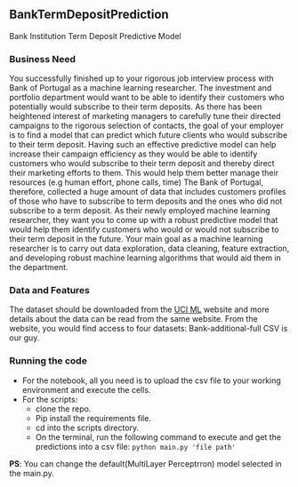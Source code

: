 ## BankTermDepositPrediction
Bank Institution Term Deposit Predictive Model

### Business Need
You successfully finished up to your rigorous job interview process with Bank of Portugal as a machine learning researcher. The investment and portfolio department would want to be able to identify their customers who potentially would subscribe to their term deposits. As there has been heightened interest of marketing managers to carefully tune their directed campaigns to the rigorous selection of contacts, the goal of your employer is to find a model that can predict which future clients who would subscribe to their term deposit. Having such an effective predictive model can help increase their campaign efficiency as they would be able to identify customers who would subscribe to their term deposit and thereby direct their marketing efforts to them. This would help them better manage their resources (e.g human effort, phone calls, time)
The Bank of Portugal, therefore, collected a huge amount of data that includes customers profiles of those who have to subscribe to term deposits and the ones who did not subscribe to a term deposit. As their newly employed machine learning researcher, they want you to come up with a robust predictive model that would help them identify customers who would or would not subscribe to their term deposit in the future.
Your main goal as a machine learning researcher is to carry out data exploration, data cleaning, feature extraction, and developing robust machine learning algorithms that would aid them in the department.

### Data and Features
The dataset should be downloaded from the [UCI ML](http://archive.ics.uci.edu/ml/datasets/Bank+Marketing)  website and more details about the data can be read from the same website. From the website, you would find access to four datasets:
Bank-additional-full CSV is our guy.


### Running the code
* For the notebook, all you need is to upload the csv file to your working environment and execute the cells.
* For the scripts: 
  * clone the repo.
  * Pip install the requirements file.
  * cd into the scripts directory.
  * On the terminal, run the following command to execute and get the predictions into a csv file:
  ```python main.py 'file path'```
  
 **PS**: You can change the default(MultiLayer Perceptrron) model selected in the main.py.
